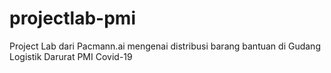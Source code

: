 # projectlab-pmi
Project Lab dari Pacmann.ai mengenai distribusi barang bantuan di Gudang Logistik Darurat PMI Covid-19
